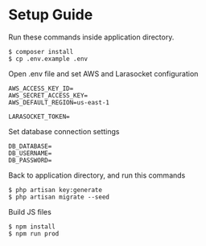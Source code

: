 # Setup Guide

Run these commands inside application directory.

```console
$ composer install
$ cp .env.example .env
```

Open .env file and set AWS and Larasocket configuration
```text
AWS_ACCESS_KEY_ID=
AWS_SECRET_ACCESS_KEY=
AWS_DEFAULT_REGION=us-east-1

LARASOCKET_TOKEN=
```
Set database connection settings
```text
DB_DATABASE=
DB_USERNAME=
DB_PASSWORD=
```
Back to application directory, and run this commands

```console
$ php artisan key:generate
$ php artisan migrate --seed
```

Build JS files

```console
$ npm install
$ npm run prod
```